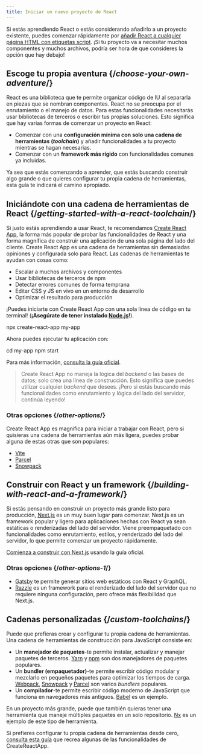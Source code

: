 ```yaml
---
title: Iniciar un nuevo proyecto de React
---
```


<Intro>

Si estás aprendiendo React o estás considerando añadirlo a un proyecto existente, puedes comenzar rápidamente por [añadir React a cualquier página HTML con etiquetas script](/learn/add-react-to-a-website). ¡Si tu proyecto va a necesitar muchos componentes y muchos archivos, podría ser hora de que consideres la opción que hay debajo!

</Intro>

## Escoge tu propia aventura {/*choose-your-own-adventure*/}

React es una biblioteca que te permite organizar código de IU al separarla en piezas que se nombran componentes. React no se preocupa por el enrutamiento o el manejo de datos. Para estas funcionalidades necesitarás usar bibliotecas de terceros o escribir tus propias soluciones. Esto significa que hay varias formas de comenzar un proyecto en React:

* Comenzar con una **configuración mínima con solo una cadena de herramientas (_toolchain_)** y añadir funcionalidades a tu proyecto mientras se hagan necesarias.
* Comenzar con un **framework más rígido** con funcionalidades comunes ya incluidas.

Ya sea que estás comenzando a aprender, que estás buscando construir algo grande o que quieres configurar tu propia cadena de herramientas, esta guía te indicará el camino apropiado.

## Iniciándote con una cadena de herramientas de React {/*getting-started-with-a-react-toolchain*/}

Si justo estás aprendiendo a usar React, te recomendamos [Create React App](https://create-react-app.dev/), la forma más popular de probar las funcionalidades de React y una forma magnífica de construir una aplicación de una sola página del lado del cliente. Create React App es una cadena de herramientas sin demasiadas opiniones y configurada solo para React. Las cadenas de herramientas te ayudan con cosas como:

* Escalar a muchos archivos y componentes
* Usar bibliotecas de terceros de npm
* Detectar errores comunes de forma temprana
* Editar CSS y JS en vivo en un entorno de desarrollo
* Optimizar el resultado para producción

¡Puedes iniciarte con Create React App con una sola línea de código en tu terminal! (**¡Asegúrate de tener instalado [Node.js](https://nodejs.org/)!**).

<TerminalBlock>

npx create-react-app my-app

</TerminalBlock>

Ahora puedes ejecutar tu aplicación con:

<TerminalBlock>

cd my-app
npm start

</TerminalBlock>

Para más información, [consulta la guía oficial](https://create-react-app.dev/docs/getting-started).

> Create React App no maneja la lógica del *backend* o las bases de datos; solo crea una línea de construcción. Esto significa que puedes utilizar cualquier *backend* que desees. ¡Pero si estás buscando más funcionalidades como enrutamiento y lógica del lado del servidor, continúa leyendo!

### Otras opciones {/*other-options*/}

Create React App es magnífica para iniciar a trabajar con React, pero si quisieras una cadena de herramientas aún más ligera, puedes probar alguna de estas otras que son populares:

* [Vite](https://vitejs.dev/guide/)
* [Parcel](https://parceljs.org/)
* [Snowpack](https://www.snowpack.dev/tutorials/react)

## Construir con React y un framework {/*building-with-react-and-a-framework*/}

Si estás pensando en construir un proyecto más grande listo para producción, [Next.js](https://nextjs.org/) es un muy buen lugar para comenzar. Next.js es un framework popular y ligero para aplicaciones hechas con React ya sean estáticas o renderizadas del lado del servidor. Viene preempaquetado con funcionalidades como enrutamiento, estilos, y renderizado del lado del servidor, lo que permite comenzar un proyecto rápidamente.

[Comienza a construir con Next.js](https://nextjs.org/docs/getting-started) usando la guía oficial.

### Otras opciones {/*other-options-1*/}

* [Gatsby](https://www.gatsbyjs.org/) te permite generar sitios web estáticos con React y GraphQL.
* [Razzle](https://razzlejs.org/) es un framework para el renderizado del lado del servidor que no requiere ninguna configuración, pero ofrece más flexibilidad que Next.js.

## Cadenas personalizadas {/*custom-toolchains*/}

Puede que prefieras crear y configurar tu propia cadena de herramientas. Una cadena de herramientas de construcción para JavaScript consiste en:

* Un **manejador de paquetes**-te permite instalar, actualizar y manejar paquetes de terceros. [Yarn](https://yarnpkg.com/) y [npm](https://www.npmjs.com/) son dos manejadores de paquetes populares.
* Un **bundler (empaquetador)**-te permite escribir código modular y mezclarlo en pequeños paquetes para optimizar los tiempos de carga. [Webpack](https://webpack.js.org/), [Snowpack](https://www.snowpack.dev/) y [Parcel](https://parceljs.org/) son varios *bundlers* populares.
* Un **compilador**-te permite escribir código moderno de JavaScript que funciona en navegadores más antiguos. [Babel](https://babeljs.io/) es un ejemplo.

En un proyecto más grande, puede que también quieras tener una herramienta que maneje múltiples paquetes en un solo repositorio. [Nx](https://nx.dev/react) es un ejemplo de este tipo de herramienta.

Si prefieres configurar tu propia cadena de herramientas desde cero, [consulta esta guía](https://blog.usejournal.com/creating-a-react-app-from-scratch-f3c693b84658) que recrea algunas de las funcionalidades de CreateReactApp.
